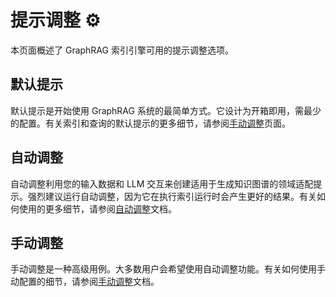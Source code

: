 # 提示调整 ⚙️

本页面概述了 GraphRAG 索引引擎可用的提示调整选项。

## 默认提示

默认提示是开始使用 GraphRAG 系统的最简单方式。它设计为开箱即用，需最少的配置。有关索引和查询的默认提示的更多细节，请参阅[手动调整](./manual_prompt_tuning.md)页面。

## 自动调整

自动调整利用您的输入数据和 LLM 交互来创建适用于生成知识图谱的领域适配提示。强烈建议运行自动调整，因为它在执行索引运行时会产生更好的结果。有关如何使用的更多细节，请参阅[自动调整](auto_prompt_tuning.md)文档。

## 手动调整

手动调整是一种高级用例。大多数用户会希望使用自动调整功能。有关如何使用手动配置的细节，请参阅[手动调整](manual_prompt_tuning.md)文档。